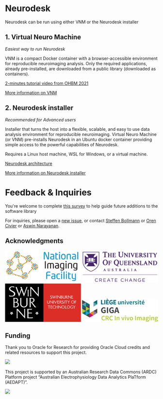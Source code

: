 # Neurodesk

Neurodesk can be run using either VNM or the Neurodesk installer

## 1. Virtual Neuro Machine

_Easiest way to run Neurodesk_

VNM is a compact Docker container with a browser-accessible environment for reproducible neuroimaging analysis. Only the required applications, already pre-installed, are downloaded from a public library (downloaded as containers).

[2-minutes tutorial video from OHBM 2021](https://www.youtube.com/watch?v=JLv_5fycugw)

[More information on VNM](https://neurodesk.github.io/docs/vnm)

## 2. Neurodesk installer
_Recommended for Advanced users_

Installer that turns the host into a flexible, scalable, and easy to use data analysis environment for reproducible neuroimaging. Virtual Neuro Machine (or VNM) pre-installs Neurodesk in an Ubuntu docker container providing simple access to the powerful capabilities of Neurodesk.

Requires a Linux host machine, WSL for Windows, or a virtual machine.

[Neurodesk architecture](https://neurodesk.github.io/docs/architecture)

[More information on Neurodesk installer](https://neurodesk.github.io/docs/neurodesk)




# Feedback & Inquiries

You're welcome to complete [this survey](https://forms.gle/deKy85yniJLP4hDM8) to help guide future additions to the software library

For inquiries, please open a [new issue](https://github.com/NeuroDesk/neurodesk/issues), or contact [Steffen Bollmann](https://github.com/stebo85) or [Oren Civier](https://github.com/civier) or [Aswin Narayanan](https://github.com/aswinnarayanan).

## Acknowledgments
<img src="/assets/img/nif.png" width="250">
<img src="/assets/img/uq_logo.png" width="250">
<img src="/assets/img/swinburne_uni_logo.svg" width="250">
<img src="/assets/img/liege_uni_logo.svg" width="250">

## Funding
Thank you to Oracle for Research for providing Oracle Cloud credits and related resources to support this project.

<img src="https://user-images.githubusercontent.com/4021595/119061922-db877080-ba18-11eb-9882-d53a25ec88ee.png" width="250">

This project is supported by an Australian Research Data Commons (ARDC) Platform project “Australian
Electrophysiology Data Analytics PlaTform (AEDAPT)”.

<img src="https://user-images.githubusercontent.com/4021595/119062104-3caf4400-ba19-11eb-8211-e2e9ce831a16.png" width="250">

